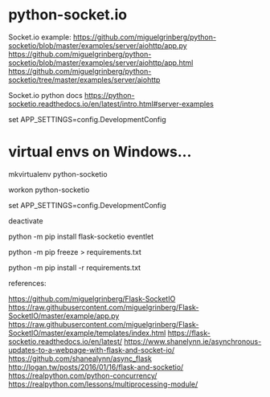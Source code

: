# python-socket.io

Socket.io example:
https://github.com/miguelgrinberg/python-socketio/blob/master/examples/server/aiohttp/app.py
https://github.com/miguelgrinberg/python-socketio/blob/master/examples/server/aiohttp/app.html
https://github.com/miguelgrinberg/python-socketio/tree/master/examples/server/aiohttp

Socket.io python docs
https://python-socketio.readthedocs.io/en/latest/intro.html#server-examples


set APP_SETTINGS=config.DevelopmentConfig


# virtual envs on Windows...
mkvirtualenv python-socketio

workon python-socketio

set APP_SETTINGS=config.DevelopmentConfig

deactivate


python -m pip install flask-socketio eventlet

python -m pip freeze > requirements.txt

python -m pip install -r requirements.txt


references:

https://github.com/miguelgrinberg/Flask-SocketIO
https://raw.githubusercontent.com/miguelgrinberg/Flask-SocketIO/master/example/app.py
https://raw.githubusercontent.com/miguelgrinberg/Flask-SocketIO/master/example/templates/index.html
https://flask-socketio.readthedocs.io/en/latest/
https://www.shanelynn.ie/asynchronous-updates-to-a-webpage-with-flask-and-socket-io/
https://github.com/shanealynn/async_flask
http://logan.tw/posts/2016/01/16/flask-and-socketio/
https://realpython.com/python-concurrency/
https://realpython.com/lessons/multiprocessing-module/